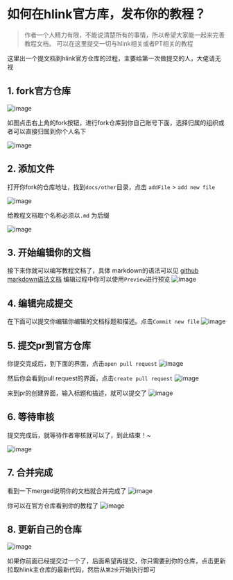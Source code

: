 # 如何在hlink官方库，发布你的教程？
> 作者一个人精力有限，不能说清楚所有的事情，所以希望大家能一起来完善教程文档。
> 可以在这里提交一切与hlink相关或者PT相关的教程


这里出一个提文档到hlink官方仓库的过程，主要给第一次做提交的人，大佬请无视

## 1. fork官方仓库

![image](https://user-images.githubusercontent.com/13427467/169976969-ee19ba29-77ab-4872-b8f5-4ae94a4ec854.png)

如图点击右上角的fork按钮，进行fork仓库到你自己账号下面，选择归属的组织或者可以直接归属到你个人名下

![image](https://user-images.githubusercontent.com/13427467/169977425-e456fa93-70b0-4f5a-855a-35f084803b31.png)


## 2. 添加文件

打开你fork的仓库地址，找到`docs/other`目录，点击 `addFile` > `add new file`

![image](https://user-images.githubusercontent.com/13427467/169977753-818706a2-206f-4995-95c8-ad07eab5e47c.png)

给教程文档取个名称必须以`.md` 为后缀

![image](https://user-images.githubusercontent.com/13427467/169978122-5dea0e7e-74d0-4181-ba12-95a4a56453ec.png)


## 3. 开始编辑你的文档

接下来你就可以编写教程文档了，具体 markdown的语法可以见 [github markdown语法文档](https://docs.github.com/cn/get-started/writing-on-github/getting-started-with-writing-and-formatting-on-github/basic-writing-and-formatting-syntax)
编辑过程中你可以使用`Preview`进行预览
![image](https://user-images.githubusercontent.com/13427467/169979479-6c346f4d-852f-4f82-8bb1-038c445f11dc.png)


## 4. 编辑完成提交

在下面可以提交你编辑你编辑的文档标题和描述。点击`Commit new file`
![image](https://user-images.githubusercontent.com/13427467/169979131-0ade3414-b4dd-49b3-802d-cf0376bc994e.png)

## 5. 提交pr到官方仓库

你提交完成后，到下面的界面，点击`open pull request`
![image](https://user-images.githubusercontent.com/13427467/169980843-edba3830-e29d-429c-9ccf-94c4d88cd44d.png)

然后你会看到pull request的界面，点击`create pull request`
![image](https://user-images.githubusercontent.com/13427467/169981178-82027db6-7d06-40d6-af1e-8b4e4b9de79d.png)

来到pr的创建界面，输入标题和描述，就可以提交了
![image](https://user-images.githubusercontent.com/13427467/169982051-7d9dff05-a3a1-457f-b63b-960331e98f14.png)

## 6. 等待审核

提交完成后，就等待作者审核就可以了，到此结束！~

![image](https://user-images.githubusercontent.com/13427467/169982738-5c351347-6e1e-42b3-abaa-f497ecc6cdd7.png)

## 7. 合并完成
看到一下merged说明你的文档就合并完成了
![image](https://user-images.githubusercontent.com/13427467/169983037-853989e7-e958-4750-8bc8-b0571ed97e6f.png)

你可以在官方仓库看到你的教程了
![image](https://user-images.githubusercontent.com/13427467/169983887-1237af7d-8645-4442-8556-dc0168ca8769.png)


## 8. 更新自己的仓库

![image](https://user-images.githubusercontent.com/13427467/169983610-babb8406-2950-4527-b0de-6120a249d6d3.png)

如果你前面已经提交过一个了，后面希望再提交，你只需要到你的仓库，点击更新拉取hlink主仓库的最新代码，然后从`第2步`开始执行即可




